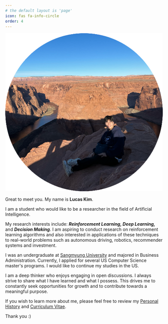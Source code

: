 ```yaml
---
# the default layout is 'page'
icon: fas fa-info-circle
order: 4
---
```




![Image](../assets/img/profile-512x512.png)



Great to meet you. My name is **Lucas Kim**. 

I am a student who would like to be a researcher in the field of Artificial Intelligence. 

My research interests include: ***Reinforcement Learning, Deep Learning,*** and ***Decision Making***. I am aspiring to conduct research on reinforcement learning algorithms and also interested in applications of these techniques to real-world problems such as autonomous driving, robotics, recommender systems and investment.

I was an undergraduate at [Sangmyung University](https://www.smu.ac.kr/eng1/index.do) and majored in Business Administration. Currently, I applied for several US Computer Science master's programs. I would like to continue my studies in the US.

I am a deep thinker who enjoys engaging in open discussions. I always strive to share what I have learned and what I possess. This drives me to constantly seek opportunities for growth and to contribute towards a meaningful purpose.

If you wish to learn more about me, please feel free to review my [Personal History](https://ichbinlucaskim.github.io/posts/personal-history/) and [Curriculum Vitae](https://ichbinlucaskim.github.io/posts/curriculum-vitae/).

Thank you :)
